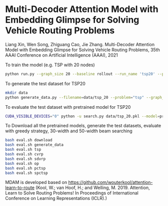 # Multi-Decoder Attention Model with Embedding Glimpse for Solving Vehicle Routing Problems
Liang Xin, Wen Song, Zhiguang Cao, Jie Zhang.  Multi-Decoder Attention Model with Embedding Glimpse for Solving Vehicle Routing Problems, 35th AAAI Conference on Artificial Intelligence (AAAI), 2021

To train the model (e.g. TSP with 20 nodes)
```bash
python run.py --graph_size 20 --baseline rollout --run_name 'tsp20' --problem="tsp" --batch_size=512 --epoch_size=1280000 --kl_loss=0.01 --n_EG=2 --n_paths=5 --val_size=10000
```

To generate the test dataset for TSP20
```bash
mkdir data
python generate_data.py --filename=data/tsp_20 --problem="tsp" --graph_sizes=20 --dataset_size=100000
```

To evaluate the test dataset with pretrained model for TSP20
```bash
CUDA_VISIBLE_DEVICES="0" python -u search.py data/tsp_20.pkl --model=pretrained/tsp_20/epoch-99.pt --beam_size=1 --eval_batch_size=1024
```

To Download all the pretrained models, generate the test datasets, evaluate with greedy strategy, 30-width and 50-width beam searching
```bash
bash eval.sh download
bash eval.sh generate_data
bash eval.sh tsp
bash eval.sh cvrp
bash eval.sh sdvrp
bash eval.sh op
bash eval.sh pctsp
bash eval.sh spctsp
```


MDAM is developed based on https://github.com/wouterkool/attention-learn-to-route (Kool, W.; van Hoof, H.; and Welling, M. 2019. Attention,
Learn to Solve Routing Problems! In Proceedings of International Conference on Learning Representations (ICLR).)

